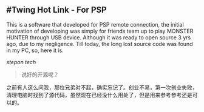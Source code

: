 #Twing Hot Link - For PSP
--
This is a software that developed for PSP remote connection, the initial motivation of developing was simply for friends team up to play MONSTER HUNTER through USB device. Although it was ready to open source 3 yrs ago, due to my negligence. Till today, the long lost source code was found in my PC, so, here it is.

*stepon tech*

>说好的开源呢？

之前有人这么问我，那位兄弟对不起，确实忘记了。创业不易，第一次创业失败，清理电脑时找到了源代码，虽然现在已经没什么用处了，但是用来参考参考还是可以的。
